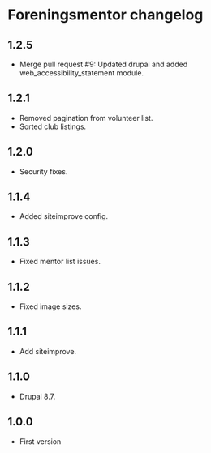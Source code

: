 # Foreningsmentor changelog

## 1.2.5

* Merge pull request #9: Updated drupal and added web_accessibility_statement module.

## 1.2.1

* Removed pagination from volunteer list.
* Sorted club listings.

## 1.2.0

* Security fixes.

## 1.1.4

* Added siteimprove config.

## 1.1.3

* Fixed mentor list issues.

## 1.1.2

* Fixed image sizes.

## 1.1.1

* Add siteimprove.

## 1.1.0

* Drupal 8.7.

## 1.0.0

* First version
